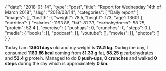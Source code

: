 {
    "date": "2018-03-14",
    "type": "post",
    "title": "Report for Wednesday 14th of March 2018",
    "slug": "2018\/03\/14",
    "categories": [
        "Daily report"
    ],
    "images": [],
    "health": {
        "weight": 78.5,
        "height": 173,
        "age": 13601
    },
    "nutrition": {
        "calories": 1163.86,
        "fat": 81.33,
        "carbohydrates": 58.25,
        "protein": 52.4
    },
    "exercise": {
        "pushups": 0,
        "crunches": 0,
        "steps": 0
    },
    "media": {
        "books": [],
        "podcast": [],
        "youtube": [],
        "movies": [],
        "photos": []
    }
}

Today I am <strong>13601 days</strong> old and my weight is <strong>78.5 kg</strong>. During the day, I consumed <strong>1163.86 kcal</strong> coming from <strong>81.33 g</strong> fat, <strong>58.25 g</strong> carbohydrates and <strong>52.4 g</strong> protein. Managed to do <strong>0 push-ups</strong>, <strong>0 crunches</strong> and walked <strong>0 steps</strong> during the day which is approximately <strong>0 km</strong>.